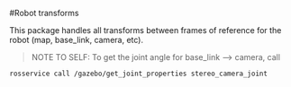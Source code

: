 #Robot transforms

This package handles all transforms between frames of reference for the robot (map, base_link, camera, etc).

> NOTE TO SELF: To get the joint angle for base_link --> camera, call 
```shell
rosservice call /gazebo/get_joint_properties stereo_camera_joint
```
